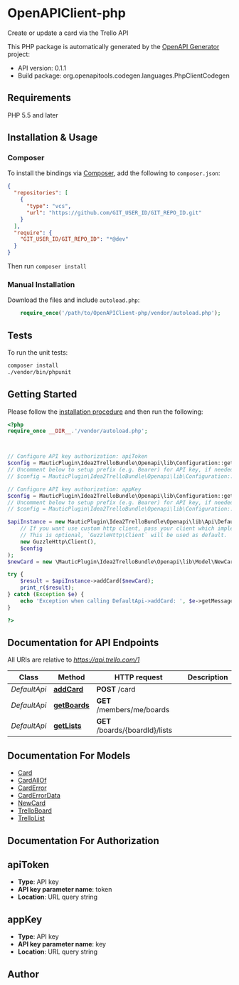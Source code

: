 # OpenAPIClient-php

Create or update a card via the Trello API

This PHP package is automatically generated by the [OpenAPI Generator](https://openapi-generator.tech) project:

- API version: 0.1.1
- Build package: org.openapitools.codegen.languages.PhpClientCodegen

## Requirements

PHP 5.5 and later

## Installation & Usage

### Composer

To install the bindings via [Composer](http://getcomposer.org/), add the following to `composer.json`:

```json
{
  "repositories": [
    {
      "type": "vcs",
      "url": "https://github.com/GIT_USER_ID/GIT_REPO_ID.git"
    }
  ],
  "require": {
    "GIT_USER_ID/GIT_REPO_ID": "*@dev"
  }
}
```

Then run `composer install`

### Manual Installation

Download the files and include `autoload.php`:

```php
    require_once('/path/to/OpenAPIClient-php/vendor/autoload.php');
```

## Tests

To run the unit tests:

```bash
composer install
./vendor/bin/phpunit
```

## Getting Started

Please follow the [installation procedure](#installation--usage) and then run the following:

```php
<?php
require_once __DIR__.'/vendor/autoload.php';



// Configure API key authorization: apiToken
$config = MauticPlugin\Idea2TrelloBundle\Openapi\lib\Configuration::getDefaultConfiguration()->setApiKey('token', 'YOUR_API_KEY');
// Uncomment below to setup prefix (e.g. Bearer) for API key, if needed
// $config = MauticPlugin\Idea2TrelloBundle\Openapi\lib\Configuration::getDefaultConfiguration()->setApiKeyPrefix('token', 'Bearer');

// Configure API key authorization: appKey
$config = MauticPlugin\Idea2TrelloBundle\Openapi\lib\Configuration::getDefaultConfiguration()->setApiKey('key', 'YOUR_API_KEY');
// Uncomment below to setup prefix (e.g. Bearer) for API key, if needed
// $config = MauticPlugin\Idea2TrelloBundle\Openapi\lib\Configuration::getDefaultConfiguration()->setApiKeyPrefix('key', 'Bearer');

$apiInstance = new MauticPlugin\Idea2TrelloBundle\Openapi\lib\Api\DefaultApi(
    // If you want use custom http client, pass your client which implements `GuzzleHttp\ClientInterface`.
    // This is optional, `GuzzleHttp\Client` will be used as default.
    new GuzzleHttp\Client(),
    $config
);
$newCard = new \MauticPlugin\Idea2TrelloBundle\Openapi\lib\Model\NewCard(); // \MauticPlugin\Idea2TrelloBundle\Openapi\lib\Model\NewCard | Card to be added

try {
    $result = $apiInstance->addCard($newCard);
    print_r($result);
} catch (Exception $e) {
    echo 'Exception when calling DefaultApi->addCard: ', $e->getMessage(), PHP_EOL;
}

?>
```

## Documentation for API Endpoints

All URIs are relative to *https://api.trello.com/1*

Class | Method | HTTP request | Description
------------ | ------------- | ------------- | -------------
*DefaultApi* | [**addCard**](docs/Api/DefaultApi.md#addcard) | **POST** /card | 
*DefaultApi* | [**getBoards**](docs/Api/DefaultApi.md#getboards) | **GET** /members/me/boards | 
*DefaultApi* | [**getLists**](docs/Api/DefaultApi.md#getlists) | **GET** /boards/{boardId}/lists | 


## Documentation For Models

 - [Card](docs/Model/Card.md)
 - [CardAllOf](docs/Model/CardAllOf.md)
 - [CardError](docs/Model/CardError.md)
 - [CardErrorData](docs/Model/CardErrorData.md)
 - [NewCard](docs/Model/NewCard.md)
 - [TrelloBoard](docs/Model/TrelloBoard.md)
 - [TrelloList](docs/Model/TrelloList.md)


## Documentation For Authorization



## apiToken


- **Type**: API key
- **API key parameter name**: token
- **Location**: URL query string




## appKey


- **Type**: API key
- **API key parameter name**: key
- **Location**: URL query string



## Author



